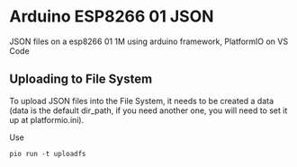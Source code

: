 # Arduino ESP8266 01 JSON

JSON files on a esp8266 01 1M using arduino framework, PlatformIO on VS Code

## Uploading to File System

To upload JSON files into the File System, it needs to be created a data (data is the default dir_path, if you need another one, you will need to set it up at platformio.ini).

Use

```
pio run -t uploadfs
```
